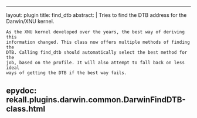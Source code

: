 
---
layout: plugin
title: find_dtb
abstract: |
    Tries to find the DTB address for the Darwin/XNU kernel.

    As the XNU kernel developed over the years, the best way of deriving this
    information changed. This class now offers multiple methods of finding the
    DTB. Calling find_dtb should automatically select the best method for the
    job, based on the profile. It will also attempt to fall back on less ideal
    ways of getting the DTB if the best way fails.
    

epydoc: rekall.plugins.darwin.common.DarwinFindDTB-class.html
---
